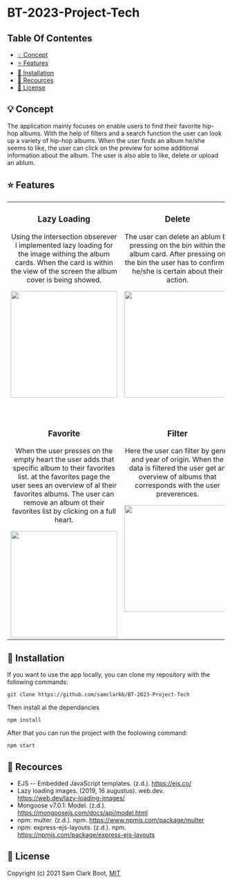 # BT-2023-Project-Tech

## Table Of Contentes 
* [:bulb: Concept](https://github.com/samclarkb/BT-2023-Project-Tech#bulb-concept)
* [:star: Features](https://github.com/samclarkb/BT-2023-Project-Tech#star-features)
* [:wrench: Installation](https://github.com/samclarkb/BT-2023-Project-Tech#wrench-installation)
* [:mag_right: Recources](https://github.com/samclarkb/BT-2023-Project-Tech#mag_right-recources)
* [:bookmark: License](https://github.com/samclarkb/BT-2023-Project-Tech#bookmark-license)

## :bulb: Concept 
The application mainly focuses on enable users to find their favorite hip-hop albums. With the help of filters and a search function the user can look up a variety of hip-hop albums. When the user finds an album he/she seems to like, the user can click on the preview for some additional information about the album. The user is also able to like, delete or upload an ablum. 

## :star: Features 

<table>
  <tr>
    <td align="center" valign="top"><h3>Lazy Loading</h3><p>Using the intersection obserever I implemented lazy loading for the image withing the album cards. When the card is within the view of the screen the album cover is being showed.</p><img width='247px' src='https://github.com/samclarkb/BT-2023-Project-Tech/blob/main/public/gif/lazyLoad.gif'></td>
    <td align="center" valign="top"><h3>Delete</h3><p>The user can delete an ablum by pressing on the bin within the album card. After pressing on the bin the user has to confirm if he/she is certain about their action.</p><img width='247px' src='https://github.com/samclarkb/BT-2023-Project-Tech/blob/main/public/gif/delete.gif'></td>
    <td align="center" valign="top"><h3>Upload</h3><p>The user is able to upload an album to the database by using the form. When the album is uploaded the user gets feedback. All the fields are requierd, so the user is unable to add an album without filling in all the fields.</p><img width='247px' src='https://github.com/samclarkb/BT-2023-Project-Tech/blob/main/public/gif/upload.gif'></td>
  </tr>
    <tr>
    <td align="center" valign="top"><h3>Favorite</h3><p>When the user presses on the empty heart the user adds that specific album to their favorites list. at the favorites page the user sees an overview of al their favorites albums. The user can remove an album ot their favorites list by clicking on a full heart.</p><img width='247px' src='https://github.com/samclarkb/BT-2023-Project-Tech/blob/main/public/gif/favorite.gif'></td>
    <td align="center" valign="top"><h3>Filter</h3><p>Here the user can filter by genre and year of origin. When the data is filtered the user get an overview of albums that corresponds with the user preverences. </p><img width='247px' src='https://github.com/samclarkb/BT-2023-Project-Tech/blob/main/public/gif/filter.gif'></td>
    <td align="center" valign="top"><h3>Search</h3><p>Here the user can search by ablum title, artist name, genre and year. When the user search for something that doesn't correspond with data from the database, the app will give the user feedback. The user is also able to clear the search results by pressing the cross. </p>  <img width='247px' src='https://github.com/samclarkb/BT-2023-Project-Tech/blob/main/public/gif/search.gif'></td>
  </tr>
</table>

## :wrench: Installation 
If you want to use the app locally, you can clone my repository with the following commands:

`git clone https://github.com/samclarkb/BT-2023-Project-Tech`

Then install al the dependancies

`npm install`

After that you can run the project with the foolowing command:

`npm start`

## :mag_right: Recources 
* EJS -- Embedded JavaScript templates. (z.d.). https://ejs.co/
* Lazy loading images. (2019, 16 augustus). web.dev. https://web.dev/lazy-loading-images/
* Mongoose v7.0.1: Model. (z.d.). https://mongoosejs.com/docs/api/model.html
* npm: multer. (z.d.). npm. https://www.npmjs.com/package/multer
* npm: express-ejs-layouts. (z.d.). npm. https://npmjs.com/package/express-ejs-layouts

## :bookmark: License 
Copyright (c) 2021 Sam Clark Boot, [MIT](https://github.com/samclarkb/BT-2023-Project-Tech/blob/main/LICENSE)



